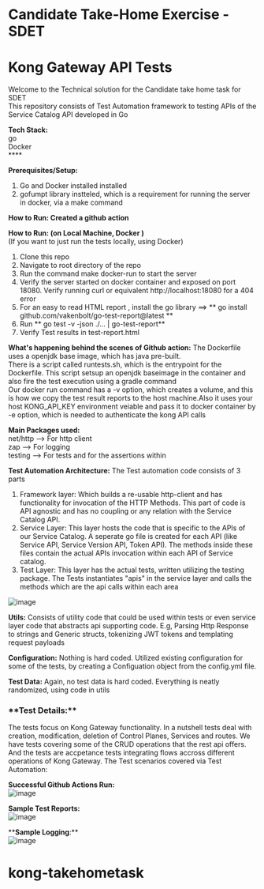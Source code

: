 # Candidate Take-Home Exercise - SDET
# Kong Gateway API Tests 
Welcome to the Technical solution for the Candidate take home task for SDET</br>
This repository consists of Test Automation framework to testing APIs of the Service Catalog API developed in Go

**Tech Stack:**</br>
go</br>
Docker</br>
****</br>

**Prerequisites/Setup:**
1. Go and Docker installed installed</br>
2. gofumpt library instteled, which is a requirement for running the server in docker, via a make command 

**How to Run: Created a github action** </br>

**How to Run: (on Local Machine, Docker )** </br>
(If you want to just run the tests locally, using Docker) </br>

1. Clone this repo </br>
2. Navigate to root directory of the repo </br>
3. Run the command make docker-run to start the server
4. Verify the server started on docker container and exposed on port 18080. Verify running curl or equivalent http://localhost:18080 for a 404 error
6. For an easy to read HTML report , install the go library ==> ** go install github.com/vakenbolt/go-test-report@latest **
6. Run ** go test -v -json ./... | go-test-report** </br>
5. Verify Test results in test-report.html </br>

 
**What's happening behind the scenes of Github action:**
The Dockerfile uses a openjdk base image, which has java pre-built. </br>
There is a script called runtests.sh, which is the entrypoint for the Dockerfile. This script setsup an openjdk baseimage in the container and also fire the test execution using a gradle command </br> 
Our docker run command has a -v option, which creates a volume, and this is how we copy the test result reports to the host machine.Also it uses your host KONG_API_KEY environment veiable and pass it to docker container by -e option, which is needed to authenticate the kong API calls


**Main Packages used:**</br>
net/http --> For http client</br>
zap --> For logging</br>
testing --> For tests and for the assertions within</br>


**Test Automation Architecture:**
The Test automation code consists of 3 parts
1. Framework layer: Which builds a re-usable http-client and has functionality for invocation of the HTTP Methods. This part of code is API agnostic and has no coupling or any relation with the Service Catalog API.
2. Service Layer: This layer hosts the code that is specific to the APIs of our Service Catalog. A seperate go file is created for each API (like Service API, Service Version API, Token API). The methods inside these files contain the actual APIs invocation within each API of Service catalog.
3. Test Layer: This layer has the actual tests, written utilizing the testing package. The Tests instantiates "apis" in the service layer and calls the methods which are the api calls within each area
   
![image](https://github.com/user-attachments/assets/5bc5de67-d519-41cd-b998-4d39a8d69f0c)


**Utils:**
Consists of utility code that could be used within tests or even service layer code that abstracts api supporting code. E.g, Parsing Http Response to strings and Generic structs, tokenizing JWT tokens and templating request payloads

**Configuration:**
Nothing is hard coded. Utilized existing configuration for some of the tests, by creating a Configuation object from the config.yml file. 

**Test Data:**
Again, no test data is hard coded. Everything is neatly randomized, using code in utils


<h3>**Test Details:**</h3>
The tests focus on Kong Gateway functionality. In a nutshell tests deal with creation, modification, deletion of Control Planes, Services and routes. We have tests covering some of the CRUD operations that the rest api offers. And the tests are accpetance tests integrating flows accross different operations of Kong Gateway.
The Test scenarios covered via Test Automation:
  

**Successful Github Actions Run:** </br>
![image](https://github.com/user-attachments/assets/3f376401-2cd2-4084-a5d3-977510f97d21)

**Sample Test Reports:** </br>
![image](https://github.com/user-attachments/assets/a4260dbc-85a3-4dab-9d36-a92894c4ae45)



****Sample Logging**:**</br>
![image](https://github.com/user-attachments/assets/348b0d72-a29e-4952-928e-35b057c82941)








# kong-takehometask
